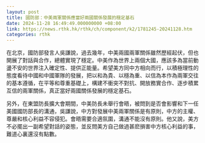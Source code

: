 ```yaml
---
layout: post
title: 國防部：中美兩軍關係應當好兩國關係發展的穩定基石
date: 2024-11-28 16:49:49.000000000 +08:00
link: https://news.rthk.hk/rthk/ch/component/k2/1781245-20241128.htm
categories: rthk
---
```


在北京，國防部發言人吳謙說，過去幾年，中美兩國兩軍關係雖然歷經起伏，但也開展了對話與合作，總體實現了穩定。中美作為世界上兩個大國，應該多為當前動盪不安的世界注入確定性、提供正能量。希望美方同中方相向而行，以積極理性的態度看待中國和中國軍隊的發展，把以和為貴、以穩為重、以信為本作為兩軍交往的基本遵循，在平等和尊重基礎上，構建不衝突不對抗、開放務實合作、逐步積累互信的兩軍關係，真正當好兩國關係發展的穩定基石。

另外，在東盟防長擴大會期間，中美防長未舉行會晤，被問到是否會影響和下一任美國國防部長的溝通，吳謙說，中方對發展中美兩軍關係是有原則，中方的主權、尊嚴和核心利益不容侵犯。會晤需要合適氛圍，溝通不能沒有原則。他又說，美方不必擺出一副希望對話的姿態，並反問美方自己做過甚麽損害中方核心利益的事，難道心裏還沒有點數。
